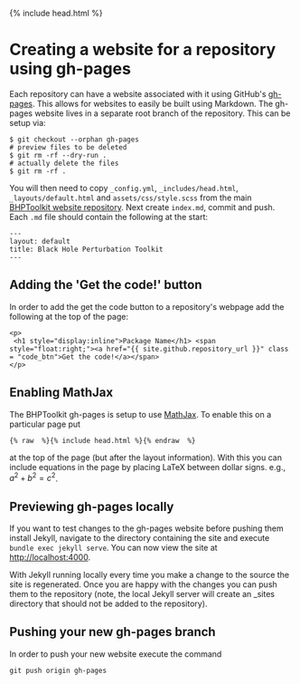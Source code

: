 {% include head.html %}

# Creating a website for a repository using gh-pages

Each repository can have a website associated with it using GitHub's [gh-pages](https://pages.github.com/). This allows for websites to easily be built using Markdown. The gh-pages website lives in a separate root branch of the repository. This can be setup via:

```
$ git checkout --orphan gh-pages
# preview files to be deleted
$ git rm -rf --dry-run .
# actually delete the files
$ git rm -rf .
```

You will then need to copy `_config.yml`, `_includes/head.html`, `_layouts/default.html` and `assets/css/style.scss` from the main [BHPToolkit website repository](https://github.com/BlackHolePerturbationToolkit/blackholeperturbationtoolkit.github.io). Next create `index.md`, commit and push. Each `.md` file should contain the following at the start:

```
---
layout: default
title: Black Hole Perturbation Toolkit
---
```

## Adding the 'Get the code!' button

In order to add the get the code button to a repository's webpage add the following at the top of the page:

```
<p>
 <h1 style="display:inline">Package Name</h1> <span style="float:right;"><a href="{{ site.github.repository_url }}" class = "code_btn">Get the code!</a></span>
</p>
```


## Enabling MathJax

The BHPToolkit gh-pages is setup to use [MathJax](https://www.mathjax.org/). To enable this on a particular page put

```
{% raw  %}{% include head.html %}{% endraw  %}
```
at the top of the page (but after the layout information). With this you can include equations in the page by placing LaTeX between dollar signs. e.g., $a^2 + b^2 = c^2$.


## Previewing gh-pages locally

If you want to test changes to the gh-pages website before pushing them install Jekyll, navigate to the directory containing the site and execute `bundle exec jekyll serve`. You can now view the site at [http://localhost:4000](http://localhost:4000).

With Jekyll running locally every time you make a change to the source the site is regenerated. Once you are happy with the changes you can push them to the repository (note, the local Jekyll server will create an _sites directory that should not be added to the repository).

## Pushing your new gh-pages branch

In order to push your new website execute the command
```
git push origin gh-pages
```